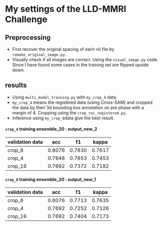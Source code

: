 # My settings of the LLD-MMRI Challenge


## Preprocessing
- First recover the original spacing of each nii file by ```remake_original_image.py```.
- Visually check if all images are correct. Using the ```visual_image.py``` code.
Since I have found some cases in the training set are flipped upside down.



## results
- Using ```multi_model_training.py``` with ```my_crop_4``` data.
- ```my_crop_4``` means the registered data (using Cross-SAM) and cropped the data
by their 3d bounding box annotation on pre phase with a margin of 4. Cropping using the 
```crop_roi_registered.py```.
- Inference using ```my_crop_8```data give the best result.

#### ```crop_4``` training ensemble_20 : output_new_2
| validation data | acc   |f1    | kappa |
|-----------------|-------|-------|-------|
|     crop_8      | 0.8076| 0.7830 |0.7617|
|     crop_4      | 0.7948| 0.7653| 0.7453|
|     crop_16     | 0.7692 |0.7372 |0.7182|


#### ```crop_8``` training ensemble_20 : output_new_1
| validation data  | acc   |f1    | kappa |
|-----------|-------|------|------|
| crop_8    | 0.8076| 0.7713 |0.7635|
| crop_4    | 0.7692| 0.7252| 0.7126|`
| crop_16   | 0.7692 |0.7404|0.7173|